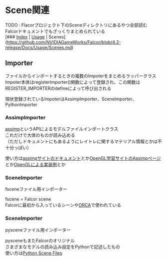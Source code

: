 # Scene関連

TODO : Flacorプロジェクト下のSceneディレクトリにあるやつ全部読む  
Falcorドキュメントでもざっくりまとめられている  
[### [Index](https://github.com/NVIDIAGameWorks/Falcor/blob/4.2-release/Docs/index.md)  |  [Usage](https://github.com/NVIDIAGameWorks/Falcor/blob/4.2-release/Docs/Usage/index.md)  | Scenes](https://github.com/NVIDIAGameWorks/Falcor/blob/4.2-release/Docs/Usage/Scenes.md)

## Importer
ファイルからインポートするときの複数のImpoterをまとめるラッパークラス  
Impoter本体はregisterImporter()関数によって登録され、この関数はREGISTER_IMPORTERのdefineによって呼び出される  

現状登録されているImpoterはAssimpImporter、SceneImporter、PythonImporter  

### AssimpImporter
[assimp](https://github.com/assimp/assimp)というAPIによるモデルファイルインポートクラス  
これだけで大体のものが読み込める  
（ただしドキュメントにもあるようにレイトレに関するマテリアル情報とかは不十分っぽい）

使い方は[assimpサイトのドキュメント](https://assimp-docs.readthedocs.io/en/latest/)とか[OpenGL学習サイトのAssimpページ](https://learnopengl.com/Model-Loading/Assimp)とか[OpenGLによる実装例](http://ogldev.atspace.co.uk/www/tutorial38/tutorial38.html)とか  

### SceneImporter
fsceneファイル用インポーター  

fscene = Falcor scene  
Falcorに最初から入っているシーンや[ORCA](https://developer.nvidia.com/orca)で使われている  

### SceneImporter
pysceneファイル用インポーター  

pysceneもまたFalcorのオリジナル  
さまざまなモデルの読み込み設定をPythonで記述したもの  
使い方は[Python Scene Files](https://github.com/NVIDIAGameWorks/Falcor/blob/4.2-release/Docs/Usage/Scene-Formats.md#python-scene-files)  

<!--stackedit_data:
eyJoaXN0b3J5IjpbLTY0NjY4NTI5NCwtMjA4MzYwNDg5MywxMz
E0NDQ1NjI5LC04MzY2MjM1MzQsLTY0NjQxODk4LC0xODA5Mzg0
NzQsLTE1OTM0NTEwMjBdfQ==
-->